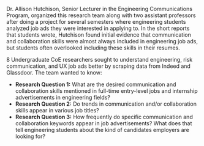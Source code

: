 Dr. Allison Hutchison, Senior Lecturer in the Engineering Communications Program, organized this research team along with two assistant professors after doing a project for several semesters where engineering students analyzed job ads they were interested in applying to. In the short reports that students wrote, Hutchison found initial evidence that communication and collaboration skills were almost always included in engineering job ads, but students often overlooked including these skills in their resumes.

8 Undergraduate CoE researchers sought to understand engineering, risk communication, and UX job ads better by scraping data from Indeed and Glassdoor. The team wanted to know:
- **Research Question 1:** What are the desired communication and collaboration skills mentioned in full-time entry-level jobs and internship advertisements in engineering fields?
- **Research Question 2:** Do trends in communication and/or collaboration skills appear in various job titles?
- **Research Question 3:** How frequently do specific communication and collaboration keywords appear in job advertisements? What does that tell engineering students about the kind of candidates employers are looking for?
